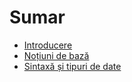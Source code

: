 # Sumar

* [Introducere](README.md)
* [Noțiuni de bază](getting-started/README.md)
* [Sintaxă și tipuri de date](syntaxtypes/README.md)